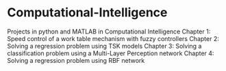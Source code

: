# Computational-Intelligence
Projects in python and MATLAB in Computational Intelligence 
Chapter 1: Speed control of a work table mechanism with fuzzy controllers
Chapter 2: Solving a regression problem using TSK models
Chapter 3: Solving a classification problem using a Multi-Layer Perception network
Chapter 4: Solving a regression problem using RBF network
